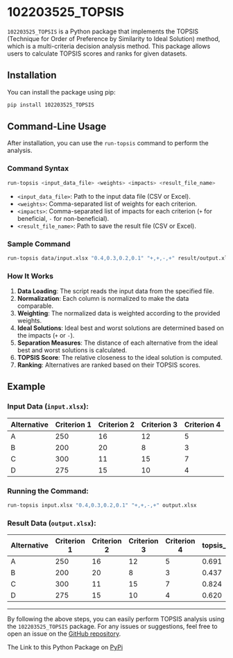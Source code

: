 # 102203525_TOPSIS

`102203525_TOPSIS` is a Python package that implements the TOPSIS (Technique for Order of Preference by Similarity to Ideal Solution) method, which is a multi-criteria decision analysis method. This package allows users to calculate TOPSIS scores and ranks for given datasets.

## Installation

You can install the package using pip:

```bash
pip install 102203525_TOPSIS
```

## Command-Line Usage

After installation, you can use the `run-topsis` command to perform the analysis.

### Command Syntax

```bash
run-topsis <input_data_file> <weights> <impacts> <result_file_name>
```

- `<input_data_file>`: Path to the input data file (CSV or Excel).
- `<weights>`: Comma-separated list of weights for each criterion.
- `<impacts>`: Comma-separated list of impacts for each criterion (`+` for beneficial, `-` for non-beneficial).
- `<result_file_name>`: Path to save the result file (CSV or Excel).

### Sample Command

```bash
run-topsis data/input.xlsx "0.4,0.3,0.2,0.1" "+,+,-,+" result/output.xlsx
```

### How It Works

1. **Data Loading**: The script reads the input data from the specified file.
2. **Normalization**: Each column is normalized to make the data comparable.
3. **Weighting**: The normalized data is weighted according to the provided weights.
4. **Ideal Solutions**: Ideal best and worst solutions are determined based on the impacts (`+` or `-`).
5. **Separation Measures**: The distance of each alternative from the ideal best and worst solutions is calculated.
6. **TOPSIS Score**: The relative closeness to the ideal solution is computed.
7. **Ranking**: Alternatives are ranked based on their TOPSIS scores.

## Example

### Input Data (`input.xlsx`):

| Alternative | Criterion 1 | Criterion 2 | Criterion 3 | Criterion 4 |
|-------------|-------------|-------------|-------------|-------------|
| A           | 250         | 16          | 12          | 5           |
| B           | 200         | 20          | 8           | 3           |
| C           | 300         | 11          | 15          | 7           |
| D           | 275         | 15          | 10          | 4           |

### Running the Command:

```bash
run-topsis input.xlsx "0.4,0.3,0.2,0.1" "+,+,-,+" output.xlsx
```

### Result Data (`output.xlsx`):

| Alternative | Criterion 1 | Criterion 2 | Criterion 3 | Criterion 4 | topsis_scores | rank |
|-------------|-------------|-------------|-------------|-------------|---------------|------|
| A           | 250         | 16          | 12          | 5           | 0.691         | 2    |
| B           | 200         | 20          | 8           | 3           | 0.437         | 4    |
| C           | 300         | 11          | 15          | 7           | 0.824         | 1    |
| D           | 275         | 15          | 10          | 4           | 0.620         | 3    |

---

By following the above steps, you can easily perform TOPSIS analysis using the `102203525_TOPSIS` package. For any issues or suggestions, feel free to open an issue on the [GitHub repository](https://github.com/NotLovishGarg/102203525_topsis).

The Link to this Python Package on [PyPi](https://pypi.org/project/102203525-TOPSIS/)
